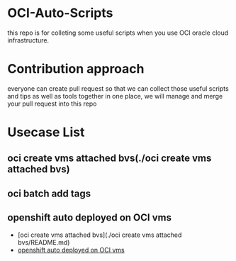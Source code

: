 # OCI-Auto-Scripts
this repo is for colleting some useful scripts when you use OCI oracle cloud infrastructure.

# Contribution approach
everyone can create pull request so that we can collect those useful scripts and tips as well as tools together in one place, we will manage and merge your pull request into this repo

# Usecase List

## oci create vms attached bvs(./oci create vms attached bvs)

## oci batch add tags

## openshift auto deployed on OCI vms

- [oci create vms attached bvs](./oci create vms attached bvs/README.md)
- [openshift auto deployed on OCI vms](./openshift/openshift.README)
